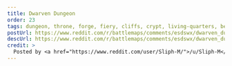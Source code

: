 ```yaml
---
title: Dwarven Dungeon
order: 23
tags: dungeon, throne, forge, fiery, cliffs, crypt, living-quarters, below-ground, artist:sliph
postUrl: https://www.reddit.com/r/battlemaps/comments/esdswx/dwarven_dungeon_48x48/
descUrl: https://www.reddit.com/r/battlemaps/comments/esdswx/dwarven_dungeon_48x48/ff99olj/
credit: >
  Posted by <a href="https://www.reddit.com/user/Sliph-M/">/u/Sliph-M</a> to <a href="https://www.reddit.com/r/battlemaps/">/r/battlemaps</a> in Jan, 2020. <br/> Please support the artist on <a href="https://www.patreon.com/sliph">Patreon</a>, as well as follow them on <a href="https://www.instagram.com/matiasberchtart/">Instagram</a>
---
```

